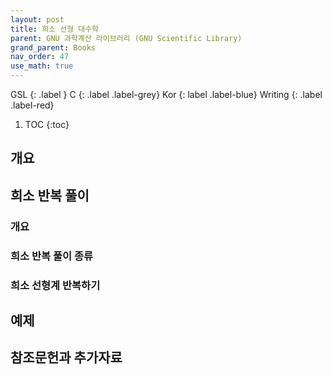 ```yaml
---
layout: post
title: 희소 선형 대수학
parent: GNU 과학계산 라이브러리 (GNU Scientific Library)
grand_parent: Books
nav_order: 47
use_math: true
---
```


GSL
{: .label }
C
{: .label .label-grey}
Kor
{: label .label-blue}
Writing
{: .label .label-red}

1. TOC
{:toc}


## 개요

## 희소 반복 풀이
### 개요

### 희소 반복 풀이 종류

### 희소 선형계 반복하기

## 예제

## 참조문헌과 추가자료